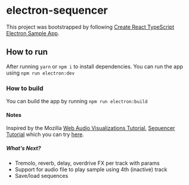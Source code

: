# electron-sequencer

This project was bootstrapped by following [Create React TypeScript Electron Sample App](https://github.com/yhirose/react-typescript-electron-sample-with-create-react-app-and-electron-builder).

## How to run

After running `yarn` or `npm i` to install dependencies. You can run the app using `npm run electron:dev`

### How to build

You can build the app by running `npm run electron:build`

#### Notes

Inspired by the Mozilla [Web Audio Visualizations Tutorial](https://developer.mozilla.org/en-US/docs/Web/API/Web_Audio_API/Visualizations_with_Web_Audio_API), [Sequencer Tutorial](https://developer.mozilla.org/en-US/docs/Web/API/Web_Audio_API/Advanced_techniques) which you can try [here](https://mdn.github.io/webaudio-examples/step-sequencer/).

##### What's Next?

- Tremolo, reverb, delay, overdrive FX per track with params
- Support for audio file to play sample using 4th (inactive) track
- Save/load sequences
